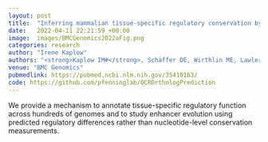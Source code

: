 ```yaml
---
layout: post
title:  "Inferring mammalian tissue-specific regulatory conservation by predicting tissue-specific differences in open chromatin"
date:   2022-04-11 22:21:59 +00:00
image:  images/BMCGenomics2022aFig.png
categories: research
author: "Irene Kaplow"
authors: "<strong>Kaplow IM#</strong>, Schäffer DE, Wirthlin ME, Lawler AJ, Brown AR, Kleyman M, Pfenning AR#"
venue: "BMC Genomics"
pubmedlink: https://pubmed.ncbi.nlm.nih.gov/35410163/
code: https://github.com/pfenninglab/OCROrthologPrediction
---
```

We provide a mechanism to annotate tissue-specific regulatory function across hundreds of genomes and to study enhancer evolution using predicted regulatory differences rather than nucleotide-level conservation measurements. 